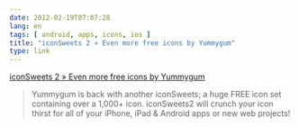 ```yaml
---
date: 2012-02-19T07:07:28
lang: en
tags: [ android, apps, icons, ios ]
title: "iconSweets 2 » Even more free icons by Yummygum"
type: link
---
```


[iconSweets 2 » Even more free icons by
Yummygum](http://www.iconsweets2.com/)

> Yummygum is back with another iconSweets; a huge FREE icon set
> containing over a 1,000+ icon. iconSweets2 will crunch your icon
> thirst for all of your iPhone, iPad & Android apps or new web
> projects!

